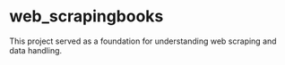 # web_scrapingbooks
This project served as a foundation for understanding web scraping and data handling.
